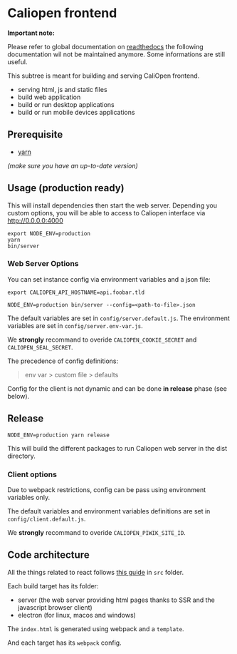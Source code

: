 # Caliopen frontend

**Important note:**

Please refer to global documentation on [readthedocs](http://caliopen.readthedocs.io/en/latest/) the following documentation wil not be maintained anymore. Some informations are still useful.

This subtree is meant for building and serving CaliOpen frontend.

* serving html, js and static files
* build web application
* build or run desktop applications
* build or run mobile devices applications

## Prerequisite

* [yarn](https://yarnpkg.com/en/docs/install)

_(make sure you have an up-to-date version)_

## Usage (production ready)

This will install dependencies then start the web server. Depending you custom options, you will be
able to access to Caliopen interface via http://0.0.0.0:4000

```
export NODE_ENV=production
yarn
bin/server
```

### Web Server Options

You can set instance config via environment variables and a json file:

```
export CALIOPEN_API_HOSTNAME=api.foobar.tld
```

```
NODE_ENV=production bin/server --config=<path-to-file>.json
```

The default variables are set in `config/server.default.js`.
The environment variables are set in `config/server.env-var.js`.

We **strongly** recommand to overide `CALIOPEN_COOKIE_SECRET` and `CALIOPEN_SEAL_SECRET`.

The precedence of config definitions:

> env var > custom file > defaults

Config for the client is not dynamic and can be done **in release** phase (see below).

## Release

```
NODE_ENV=production yarn release
```

This will build the different packages to run Caliopen web server in the dist directory.

### Client options

Due to webpack restrictions, config can be pass using environment variables only.

The default variables and environment variables definitions are set in `config/client.default.js`.

We **strongly** recommand to overide `CALIOPEN_PIWIK_SITE_ID`.

## Code architecture

All the things related to react follows [this guide](https://medium.com/@alexmngn/how-to-better-organize-your-react-applications-2fd3ea1920f1#.rwqbggzgf) in `src` folder.

Each build target has its folder:

* server (the web server providing html pages thanks to SSR and the javascript browser client)
* electron (for linux, macos and windows)

The `index.html` is generated using webpack and a `template`.

And each target has its `webpack` config.
